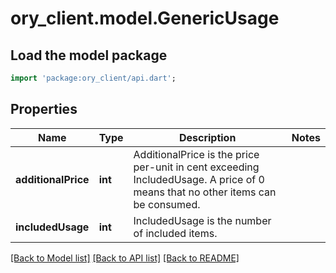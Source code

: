 # ory_client.model.GenericUsage

## Load the model package
```dart
import 'package:ory_client/api.dart';
```

## Properties
Name | Type | Description | Notes
------------ | ------------- | ------------- | -------------
**additionalPrice** | **int** | AdditionalPrice is the price per-unit in cent exceeding IncludedUsage. A price of 0 means that no other items can be consumed. | 
**includedUsage** | **int** | IncludedUsage is the number of included items. | 

[[Back to Model list]](../README.md#documentation-for-models) [[Back to API list]](../README.md#documentation-for-api-endpoints) [[Back to README]](../README.md)


